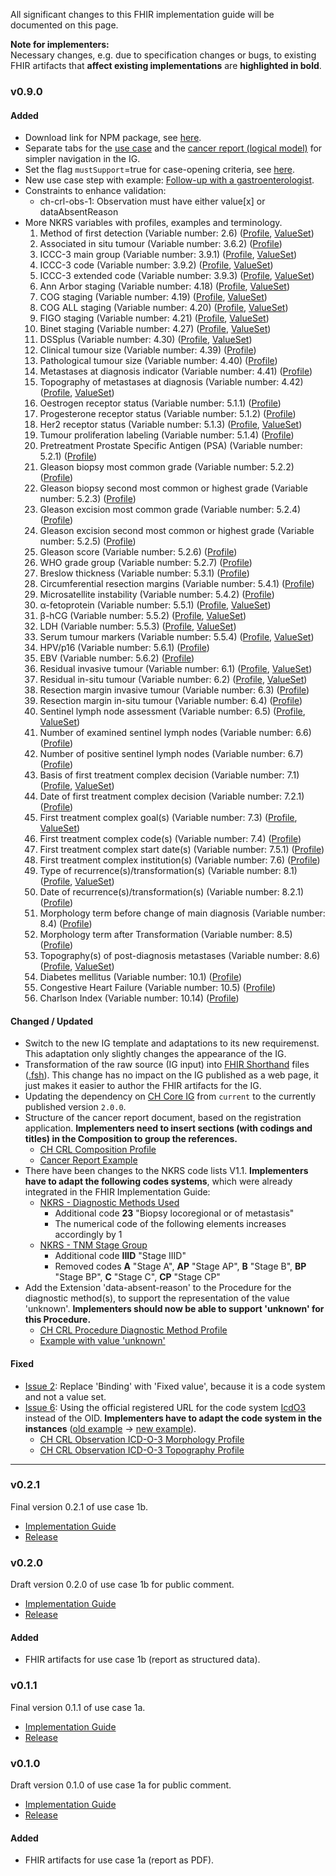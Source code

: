 
All significant changes to this FHIR implementation guide will be documented on this page.

**Note for implementers:**    
Necessary changes, e.g. due to specification changes or bugs, to existing FHIR artifacts that **affect existing implementations** are **highlighted in bold**.


### v0.9.0
 
#### Added
* Download link for NPM package, see [here](index.html#download).
* Separate tabs for the [use case](usecase-german.html) and the [cancer report (logical model)](logicalmodel.html) for simpler navigation in the IG.
* Set the flag `mustSupport`=true for case-opening criteria, see [here](index.html#case-opening-criteria-and-mustsupport).
* New use case step with example: [Follow-up with a gastroenterologist](usecase-german.html#nachsorge-beim-gastroenterologen).
* Constraints to enhance validation:
   * ch-crl-obs-1: Observation must have either value[x] or dataAbsentReason 
* More NKRS variables with profiles, examples and terminology. 
   1. Method of first detection (Variable number: 2.6) ([Profile](StructureDefinition-ch-crl-procedure-methodfirstdetection.html), [ValueSet](ValueSet-nkrs-methodfirstdetection.html))
   2. Associated in situ tumour (Variable number: 3.6.2) ([Profile](StructureDefinition-ch-crl-observation-associatedinsitutumour.html)) 
   3. ICCC-3 main group (Variable number: 3.9.1) ([Profile](StructureDefinition-ch-crl-observation-iccc3maingroup.html), [ValueSet](ValueSet-nkrs-iccc3maingroup.html))
   4. ICCC-3 code (Variable number: 3.9.2) ([Profile](StructureDefinition-ch-crl-observation-iccc3code.html), [ValueSet](ValueSet-nkrs-iccc3code.html))
   5. ICCC-3 extended code (Variable number: 3.9.3) ([Profile](StructureDefinition-ch-crl-observation-iccc3extendedcode.html), [ValueSet](ValueSet-nkrs-iccc3extendedcode.html))
   6. Ann Arbor staging (Variable number: 4.18) ([Profile](StructureDefinition-ch-crl-observation-annarborstaging.html), [ValueSet](ValueSet-nkrs-annarborstaging.html))
   7. COG staging (Variable number: 4.19) ([Profile](StructureDefinition-ch-crl-observation-cogstaging.html), [ValueSet](ValueSet-nkrs-cogstaging.html))
   8. COG ALL staging (Variable number: 4.20) ([Profile](StructureDefinition-ch-crl-observation-cogallstaging.html), [ValueSet](ValueSet-nkrs-cogallstaging.html))
   9. FIGO staging (Variable number: 4.21) ([Profile](StructureDefinition-ch-crl-observation-figostaging.html), [ValueSet](ValueSet-nkrs-figostaging.html))
   10. Binet staging (Variable number: 4.27) ([Profile](StructureDefinition-ch-crl-observation-binetstaging.html), [ValueSet](ValueSet-nkrs-binetstaging.html))
   11. DSSplus (Variable number: 4.30) ([Profile](StructureDefinition-ch-crl-observation-dssplus.html), [ValueSet](ValueSet-nkrs-dssplus.html))
   12. Clinical tumour size (Variable number: 4.39) ([Profile](StructureDefinition-ch-crl-observation-clinicaltumoursize.html))
   13. Pathological tumour size (Variable number: 4.40) ([Profile](StructureDefinition-ch-crl-observation-pathologicaltumoursize.html))   
   14. Metastases at diagnosis indicator (Variable number: 4.41) ([Profile](StructureDefinition-ch-crl-observation-metastasesatdiagnosisindicator.html))  
   15. Topography of metastases at diagnosis (Variable number: 4.42) ([Profile](StructureDefinition-ch-crl-observation-topographymetastasesatdiagnosis.html), [ValueSet](ValueSet-nkrs-topographymetastases.html))
   16. Oestrogen receptor status (Variable number: 5.1.1) ([Profile](StructureDefinition-ch-crl-observation-oestrogenreceptorstatus.html))
   17. Progesterone receptor status (Variable number: 5.1.2) ([Profile](StructureDefinition-ch-crl-observation-progesteronereceptorstatus.html))
   18. Her2 receptor status (Variable number: 5.1.3) ([Profile](StructureDefinition-ch-crl-observation-her2receptorstatus.html), [ValueSet](ValueSet-nkrs-her2receptorstatus.html))
   19. Tumour proliferation labeling (Variable number: 5.1.4) ([Profile](StructureDefinition-ch-crl-observation-tumourproliferationlabeling.html))
   20. Pretreatment Prostate Specific Antigen (PSA) (Variable number: 5.2.1) ([Profile](StructureDefinition-ch-crl-observation-pretreatmentprostatespecificantigen.html))
   21. Gleason biopsy most common grade (Variable number: 5.2.2) ([Profile](StructureDefinition-ch-crl-observation-gleasonbiopsymostcommongrade.html))
   22. Gleason biopsy second most common or highest grade (Variable number: 5.2.3) ([Profile](StructureDefinition-ch-crl-observation-gleasonbiopsysecondmostcommonorhighestgrade.html))
   23. Gleason excision most common grade (Variable number: 5.2.4) ([Profile](StructureDefinition-ch-crl-observation-gleasonexcisionmostcommongrade.html))
   24. Gleason excision second most common or highest grade (Variable number: 5.2.5) ([Profile](StructureDefinition-ch-crl-observation-gleasonexcisionsecondmostcommonorhighestgrade.html))
   25. Gleason score (Variable number: 5.2.6) ([Profile](StructureDefinition-ch-crl-observation-gleasonscore.html))
   26. WHO grade group (Variable number: 5.2.7) ([Profile](StructureDefinition-ch-crl-observation-whogradegroup.html))
   27. Breslow thickness (Variable number: 5.3.1) ([Profile](StructureDefinition-ch-crl-observation-breslowthickness.html))
   28. Circumferential resection margins (Variable number: 5.4.1) ([Profile](StructureDefinition-ch-crl-observation-circumferentialresectionmargins.html))
   29. Microsatellite instability (Variable number: 5.4.2) ([Profile](StructureDefinition-ch-crl-observation-microsatelliteinstability.html))
   30. α-fetoprotein (Variable number: 5.5.1) ([Profile](StructureDefinition-ch-crl-observation-alphafetoprotein.html), [ValueSet](ValueSet-nkrs-alphafetoprotein.html))
   31. β-hCG (Variable number: 5.5.2) ([Profile](StructureDefinition-ch-crl-observation-hcg.html), [ValueSet](ValueSet-nkrs-hcg.html))
   32. LDH (Variable number: 5.5.3) ([Profile](StructureDefinition-ch-crl-observation-ldh.html), [ValueSet](ValueSet-nkrs-ldh.html))
   33. Serum tumour markers (Variable number: 5.5.4) ([Profile](StructureDefinition-ch-crl-observation-serumtumourmarkers.html), [ValueSet](ValueSet-nkrs-serumtumourmarkers.html))
   34. HPV/p16 (Variable number: 5.6.1) ([Profile](StructureDefinition-ch-crl-observation-hpvp16.html))
   35. EBV (Variable number: 5.6.2) ([Profile](StructureDefinition-ch-crl-observation-ebv.html))
   36. Residual invasive tumour (Variable number: 6.1) ([Profile](StructureDefinition-ch-crl-observation-residualinvasivetumour.html), [ValueSet](ValueSet-nkrs-residualinvasivetumour.html))
   37. Residual in-situ tumour (Variable number: 6.2) ([Profile](StructureDefinition-ch-crl-observation-residualinsitutumour.html), [ValueSet](ValueSet-nkrs-residualinsitutumour.html))
   38. Resection margin invasive tumour (Variable number: 6.3) ([Profile](StructureDefinition-ch-crl-observation-resectionmargininvasivetumour.html))  
   39. Resection margin in-situ tumour (Variable number: 6.4) ([Profile](StructureDefinition-ch-crl-observation-resectionmargininsitutumour.html))
   40. Sentinel lymph node assessment (Variable number: 6.5) ([Profile](StructureDefinition-ch-crl-observation-sentinellymphnodeassessment.html), [ValueSet](ValueSet-nkrs-sentinellymphnodeassessment.html))
   41. Number of examined sentinel lymph nodes (Variable number: 6.6) ([Profile](StructureDefinition-ch-crl-observation-numberexaminedsentinellymphnodes.html))
   42. Number of positive sentinel lymph nodes (Variable number: 6.7) ([Profile](StructureDefinition-ch-crl-observation-numberpositivesentinellymphnodes.html))
   43. Basis of first treatment complex decision (Variable number: 7.1) ([Profile](StructureDefinition-ch-crl-encounter-treatmentdecision.html), [ValueSet](ValueSet-nkrs-basisoffirsttreatmentcomplexdecision.html))
   44. Date of first treatment complex decision (Variable number: 7.2.1) ([Profile](StructureDefinition-ch-crl-encounter-treatmentdecision.html))
   45. First treatment complex goal(s) (Variable number: 7.3) ([Profile](StructureDefinition-ch-crl-procedure-treatment.html), [ValueSet](ValueSet-nkrs-treatmentgoal.html))
   46. First treatment complex code(s) (Variable number: 7.4) ([Profile](StructureDefinition-ch-crl-procedure-treatment.html))
   47. First treatment complex start date(s) (Variable number: 7.5.1) ([Profile](StructureDefinition-ch-crl-procedure-treatment.html))
   48. First treatment complex institution(s) (Variable number: 7.6) ([Profile](StructureDefinition-ch-crl-procedure-treatment.html))
   49. Type of recurrence(s)/transformation(s) (Variable number: 8.1) ([Profile](StructureDefinition-ch-crl-observation-typerecurrencetransformation.html), [ValueSet](ValueSet-nkrs-typerecurrencetransformation.html))
   50. Date of recurrence(s)/transformation(s) (Variable number: 8.2.1) ([Profile](StructureDefinition-ch-crl-observation-typerecurrencetransformation.html))
   51. Morphology term before change of main diagnosis (Variable number: 8.4) ([Profile](StructureDefinition-ch-crl-observation-icdo3morphologypretransformation.html))
   52. Morphology term after Transformation (Variable number: 8.5) ([Profile](StructureDefinition-ch-crl-observation-icdo3morphologypretransformation.html))
   53. Topography(s) of post-diagnosis metastases (Variable number: 8.6) ([Profile](StructureDefinition-ch-crl-observation-topographypostdiagnosismetastases.html), [ValueSet](ValueSet-nkrs-topographymetastases.html))
   54. Diabetes mellitus (Variable number: 10.1) ([Profile](StructureDefinition-ch-crl-observation-diabetesmellitus.html))
   55. Congestive Heart Failure (Variable number: 10.5) ([Profile](StructureDefinition-ch-crl-observation-congestiveheartfailure.html))
   56. Charlson Index (Variable number: 10.14) ([Profile](StructureDefinition-ch-crl-observation-charlsonindex.html))


#### Changed / Updated
* Switch to the new IG template and adaptations to its new requiremenst. This adaptation only slightly changes the appearance of the IG.
* Transformation of the raw source (IG input) into [FHIR Shorthand](http://build.fhir.org/ig/HL7/fhir-shorthand/) files ([.fsh](https://github.com/ahdis/ch-crl/tree/master/input/fsh)). This change has no impact on the IG published as a web page, it just makes it easier to author the FHIR artifacts for the IG.
* Updating the dependency on [CH Core IG](http://fhir.ch/ig/ch-core/index.html) from `current` to the currently published version `2.0.0`.
* Structure of the cancer report document, based on the registration application. **Implementers need to insert sections (with codings and titles) in the Composition to group the references.**
   * [CH CRL Composition Profile](StructureDefinition-ch-crl-composition.html) 
   * [Cancer Report Example](Bundle-BundleUC1bGastro20181201.json.html)
* There have been changes to the NKRS code lists V1.1. **Implementers have to adapt the following codes systems**, which were already integrated in the FHIR Implementation Guide: 
   * [NKRS - Diagnostic Methods Used](CodeSystem-nkrs-diagnosticmethodsused.html)
      * Additional code **23** "Biopsy locoregional or of metastasis"
      * The numerical code of the following elements increases accordingly by 1
   * [NKRS - TNM Stage Group](CodeSystem-nkrs-tnmstagegroup.html) 
      * Additional code **IIID** "Stage IIID"
      * Removed codes **A** "Stage A", **AP** "Stage AP", **B** "Stage B", **BP** "Stage BP", **C** "Stage C", **CP** "Stage CP"
* Add the Extension 'data-absent-reason' to the Procedure for the diagnostic method(s), to support the representation of the value 'unknown'. **Implementers should now be able to support 'unknown' for this Procedure.**
   * [CH CRL Procedure Diagnostic Method Profile](StructureDefinition-ch-crl-procedure-diagnosticmethod.html)
   * [Example with value 'unknown'](Procedure-DiagnosticMethod-Unknown.html)

 
#### Fixed
* [Issue 2](https://github.com/ahdis/ch-crl/issues/2): Replace 'Binding' with 'Fixed value', because it is a code system and not a value set.
* [Issue 6](https://github.com/ahdis/ch-crl/issues/6): Using the official registered URL for the code system [IcdO3](https://terminology.hl7.org/CodeSystem-icd-o-3.html) instead of the OID. **Implementers have to adapt the code system in the instances** ([old example](https://fhir.ch/ig/ch-crl/0.2.1/Observation-ICD-O-3-Morphology.json.html) -> [new example](Observation-ICD-O-3-Morphology.html)).
   * [CH CRL Observation ICD-O-3 Morphology Profile](StructureDefinition-ch-crl-observation-icdo3morphology.html)
   * [CH CRL Observation ICD-O-3 Topography Profile](StructureDefinition-ch-crl-observation-icdo3topography.html) 


*************************

### v0.2.1
Final version 0.2.1 of use case 1b.
* [Implementation Guide](https://fhir.ch/ig/ch-crl/0.2.1/index.html)
* [Release](https://github.com/ahdis/ch-crl/releases/tag/v0.2.1)



### v0.2.0		
Draft version 0.2.0 of use case 1b for public comment.
* [Implementation Guide](https://fhir.ch/ig/ch-crl/0.2.0/index.html)
* [Release](https://github.com/ahdis/ch-crl/releases/tag/v0.2.0)

#### Added
* FHIR artifacts for use case 1b (report as structured data).



### v0.1.1
Final version 0.1.1 of use case 1a.
* [Implementation Guide](https://fhir.ch/ig/ch-crl/0.1.1/index.html)
* [Release](https://github.com/ahdis/ch-crl/releases/tag/v0.1.1)



### v0.1.0
Draft version 0.1.0 of use case 1a for public comment.
* [Implementation Guide](https://fhir.ch/ig/ch-crl/0.1.0/index.html)
* [Release](https://github.com/ahdis/ch-crl/releases/tag/v0.1.0)

#### Added
* FHIR artifacts for use case 1a (report as PDF).